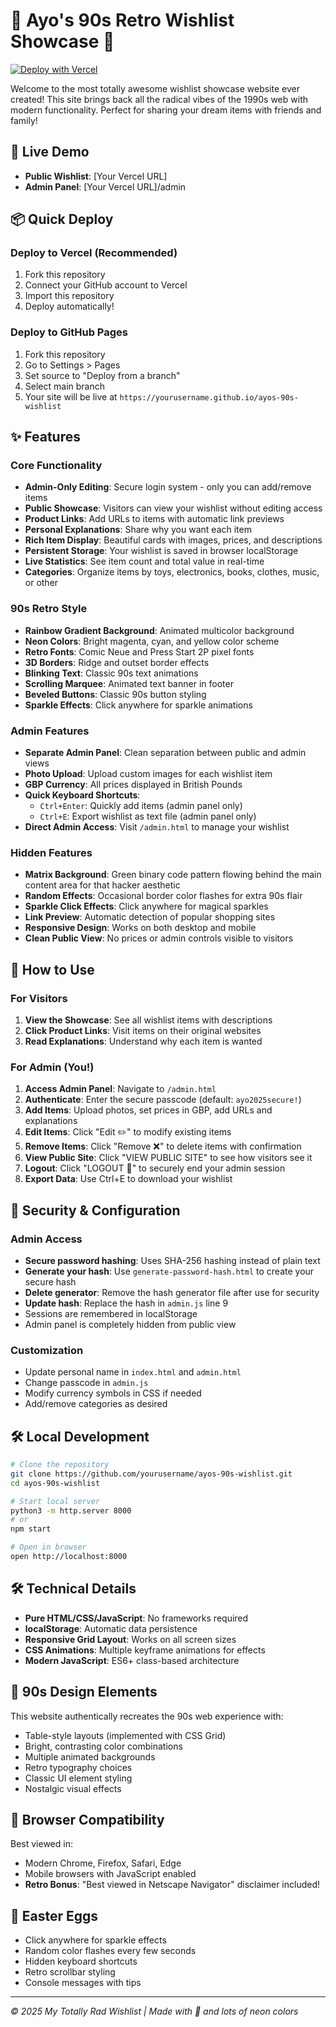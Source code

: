 # 🌟 Ayo's 90s Retro Wishlist Showcase 🌟

[![Deploy with Vercel](https://vercel.com/button)](https://vercel.com/new/clone?repository-url=https://github.com/yourusername/ayos-90s-wishlist)

Welcome to the most totally awesome wishlist showcase website ever created! This site brings back all the radical vibes of the 1990s web with modern functionality. Perfect for sharing your dream items with friends and family!

## 🚀 Live Demo

- **Public Wishlist**: [Your Vercel URL]
- **Admin Panel**: [Your Vercel URL]/admin

## 📦 Quick Deploy

### Deploy to Vercel (Recommended)
1. Fork this repository
2. Connect your GitHub account to Vercel
3. Import this repository
4. Deploy automatically!

### Deploy to GitHub Pages
1. Fork this repository
2. Go to Settings > Pages
3. Set source to "Deploy from a branch"
4. Select main branch
5. Your site will be live at `https://yourusername.github.io/ayos-90s-wishlist`

## ✨ Features

### Core Functionality
- **Admin-Only Editing**: Secure login system - only you can add/remove items
- **Public Showcase**: Visitors can view your wishlist without editing access
- **Product Links**: Add URLs to items with automatic link previews
- **Personal Explanations**: Share why you want each item
- **Rich Item Display**: Beautiful cards with images, prices, and descriptions
- **Persistent Storage**: Your wishlist is saved in browser localStorage
- **Live Statistics**: See item count and total value in real-time
- **Categories**: Organize items by toys, electronics, books, clothes, music, or other

### 90s Retro Style
- **Rainbow Gradient Background**: Animated multicolor background
- **Neon Colors**: Bright magenta, cyan, and yellow color scheme
- **Retro Fonts**: Comic Neue and Press Start 2P pixel fonts
- **3D Borders**: Ridge and outset border effects
- **Blinking Text**: Classic 90s text animations
- **Scrolling Marquee**: Animated text banner in footer
- **Beveled Buttons**: Classic 90s button styling
- **Sparkle Effects**: Click anywhere for sparkle animations

### Admin Features
- **Separate Admin Panel**: Clean separation between public and admin views
- **Photo Upload**: Upload custom images for each wishlist item
- **GBP Currency**: All prices displayed in British Pounds
- **Quick Keyboard Shortcuts**: 
  - `Ctrl+Enter`: Quickly add items (admin panel only)
  - `Ctrl+E`: Export wishlist as text file (admin panel only)
- **Direct Admin Access**: Visit `/admin.html` to manage your wishlist

### Hidden Features
- **Matrix Background**: Green binary code pattern flowing behind the main content area for that hacker aesthetic
- **Random Effects**: Occasional border color flashes for extra 90s flair
- **Sparkle Click Effects**: Click anywhere for magical sparkles
- **Link Preview**: Automatic detection of popular shopping sites
- **Responsive Design**: Works on both desktop and mobile
- **Clean Public View**: No prices or admin controls visible to visitors

## 🚀 How to Use

### For Visitors
1. **View the Showcase**: See all wishlist items with descriptions
2. **Click Product Links**: Visit items on their original websites
3. **Read Explanations**: Understand why each item is wanted

### For Admin (You!)
1. **Access Admin Panel**: Navigate to `/admin.html` 
2. **Authenticate**: Enter the secure passcode (default: `ayo2025secure!`)
3. **Add Items**: Upload photos, set prices in GBP, add URLs and explanations
4. **Edit Items**: Click "Edit ✏️" to modify existing items
5. **Remove Items**: Click "Remove ❌" to delete items with confirmation
6. **View Public Site**: Click "VIEW PUBLIC SITE" to see how visitors see it
7. **Logout**: Click "LOGOUT 🚪" to securely end your admin session
8. **Export Data**: Use Ctrl+E to download your wishlist

## 🔐 Security & Configuration

### Admin Access
- **Secure password hashing**: Uses SHA-256 hashing instead of plain text
- **Generate your hash**: Use `generate-password-hash.html` to create your secure hash
- **Delete generator**: Remove the hash generator file after use for security
- **Update hash**: Replace the hash in `admin.js` line 9
- Sessions are remembered in localStorage
- Admin panel is completely hidden from public view

### Customization
- Update personal name in `index.html` and `admin.html`
- Change passcode in `admin.js`
- Modify currency symbols in CSS if needed
- Add/remove categories as desired

## 🛠 Local Development

```bash
# Clone the repository
git clone https://github.com/yourusername/ayos-90s-wishlist.git
cd ayos-90s-wishlist

# Start local server
python3 -m http.server 8000
# or
npm start

# Open in browser
open http://localhost:8000
```

## 🛠 Technical Details

- **Pure HTML/CSS/JavaScript**: No frameworks required
- **localStorage**: Automatic data persistence
- **Responsive Grid Layout**: Works on all screen sizes
- **CSS Animations**: Multiple keyframe animations for effects
- **Modern JavaScript**: ES6+ class-based architecture

## 🎨 90s Design Elements

This website authentically recreates the 90s web experience with:
- Table-style layouts (implemented with CSS Grid)
- Bright, contrasting color combinations
- Multiple animated backgrounds
- Retro typography choices
- Classic UI element styling
- Nostalgic visual effects

## 📱 Browser Compatibility

Best viewed in:
- Modern Chrome, Firefox, Safari, Edge
- Mobile browsers with JavaScript enabled
- **Retro Bonus**: "Best viewed in Netscape Navigator" disclaimer included!

## 🎉 Easter Eggs

- Click anywhere for sparkle effects
- Random color flashes every few seconds
- Hidden keyboard shortcuts
- Retro scrollbar styling
- Console messages with tips

---

*© 2025 My Totally Rad Wishlist | Made with 💖 and lots of neon colors*
